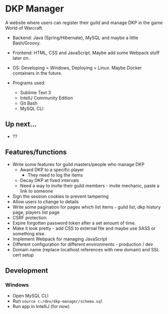 # DKP Manager

A website where users can register their guild and manage DKP in the game World of Warcraft.

- Backend: Java (Spring/Hibernate), MySQL and maybe a little Bash/Groovy.
- Frontend: HTML, CSS and JavaScript. Maybe add some Webpack stuff later on.
- OS: Developing = Windows, Deploying = Linux. Maybe Docker containers in the future.

- Programs used:
	- Sublime Text 3
	- IntellJ Community Edition
	- Git Bash
	- MySQL CLI

## Up next...
- ??

## Features/functions

- Write some features for guild masters/people who manage DKP
	- Award DKP to a specific player
		- They need to log the items
	- Decay DKP at fixed intervals
	- Need a way to invite their guild members - invite mechanic, paste a link to someone
- Sign the session cookies to prevent tampering
- Allow users to change to details
- Write some pagination for pages which list items - guild list, dkp history page, players list page 
- CSRF protection
- Expire forgotten password token after a set amount of time.
- Make it look pretty - add CSS to external file and maybe use SASS or something else.
- Implement Webpack for managing JavaScript
- Different configuration for different environments - production / dev
- Domain name (replace localhost references with new domain) and SSL cert setup

## Development

### Windows
- Open MySQL CLI
- Run `source c:/dev/dkp-manager/schema.sql`
- Run app in IntelliJ (for now)